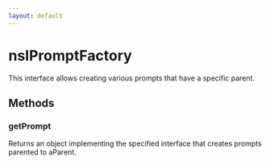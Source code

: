 ```yaml
---
layout: default
---
```


# nsIPromptFactory #

This interface allows creating various prompts that have a specific parent.


## Methods ##

### getPrompt ###

Returns an object implementing the specified interface that creates
prompts parented to aParent.

